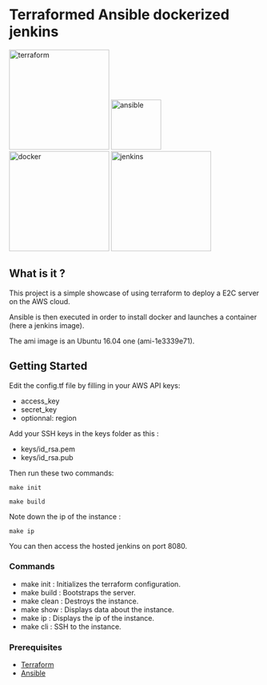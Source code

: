 # Terraformed Ansible dockerized jenkins

<p align-items="center">
<img alt="terraform" src="https://www.terraform.io/assets/images/logo-hashicorp-3f10732f.svg" float="left" width="200" >
<img alt="ansible" src="https://upload.wikimedia.org/wikipedia/commons/2/24/Ansible_logo.svg" float="left" height="100" width="100" >
<img alt="docker" src="https://upload.wikimedia.org/wikipedia/commons/4/4e/Docker_%28container_engine%29_logo.svg" float="left" width="200" >
<img alt="jenkins" src="https://upload.wikimedia.org/wikipedia/commons/e/e3/Jenkins_logo_with_title.svg" float="left" width="200" >
</p>

## What is it ?

This project is a simple showcase of using terraform to deploy a E2C server on the AWS cloud.

Ansible is then executed in order to install docker and launches a container (here a jenkins image).

The ami image is an Ubuntu 16.04 one (ami-1e3339e71).

## Getting Started

Edit the config.tf file by filling in your AWS API keys:

- access_key
- secret_key
- optionnal: region

Add your SSH keys in the keys folder as this :

- keys/id_rsa.pem
- keys/id_rsa.pub

Then run these two commands:

```
make init
```

```
make build
```

Note down the ip of the instance : 

```
make ip
```

You can then access the hosted jenkins on port 8080.

### Commands

- make init  : Initializes the terraform configuration.
- make build : Bootstraps the server.
- make clean : Destroys the instance.
- make show  : Displays data about the instance.
- make ip    : Displays the ip of the instance.
- make cli   : SSH to the instance.

### Prerequisites

- [Terraform](https://www.terraform.io/downloads.html)
- [Ansible](http://docs.ansible.com/ansible/latest/intro_installation.html)

